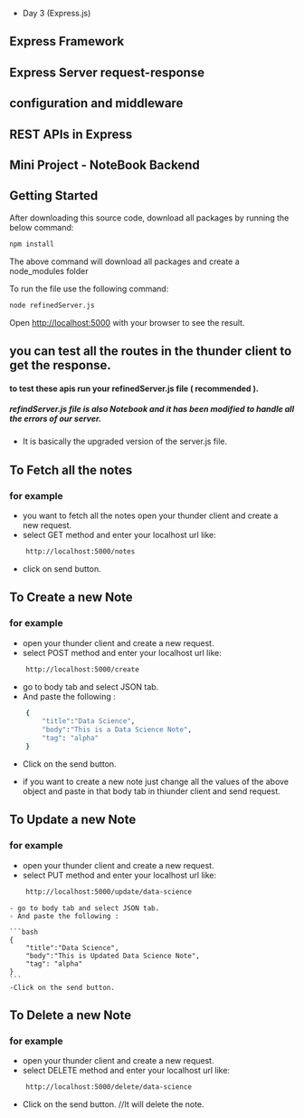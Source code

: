 - Day 3 (Express.js)

## Express Framework

## Express Server request-response

## configuration and middleware

## REST APIs in Express

## Mini Project - NoteBook Backend


## Getting Started

After downloading this source code, download all packages by running the below command:

```bash
npm install
```

The above command will download all packages and create a node_modules folder

To run the file use the following command:

```bash
node refinedServer.js
```
Open [http://localhost:5000](http://localhost:5000) with your browser to see the result.


## you can test all the routes in the thunder client to get the response.

#### to test these apis run your refinedServer.js file ( recommended ).

##### refindServer.js file is also Notebook and it has been modified to handle all the errors of our server.
- It is basically the upgraded version of the server.js file.

## To Fetch all the notes
### for example

- you want to fetch all the notes open your thunder client and create a new request.
- select GET method and enter your localhost url like:
```bash
    http://localhost:5000/notes
```
- click on send button.


## To Create a new Note
### for example
- open your thunder client and create a new request.
- select POST method and enter your localhost url like:

```bash
    http://localhost:5000/create
```

- go to body tab and select JSON tab.
- And paste the following :

```bash
    {
        "title":"Data Science",
        "body":"This is a Data Science Note",
        "tag": "alpha"
    }
```
- Click on the send button.

- if you want to create a new note just change all the values of the above object and paste in that body tab in thiunder client and send request.



## To Update a new Note
### for example

- open your thunder client and create a new request.
- select PUT method and enter your localhost url like:

```bash
    http://localhost:5000/update/data-science
```
    - go to body tab and select JSON tab.
    - And paste the following :

    ```bash
    {
        "title":"Data Science",
        "body":"This is Updated Data Science Note",
        "tag": "alpha"
    }
    ```
    -Click on the send button.


## To Delete a new Note
### for example

- open your thunder client and create a new request.
- select DELETE method and enter your localhost url like:

```bash
    http://localhost:5000/delete/data-science
```
- Click on the send button. //It will delete the note.
